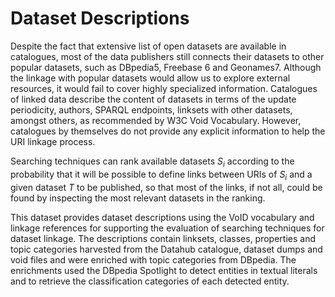 # Dataset Descriptions

Despite the fact that extensive list of open datasets are available in catalogues, most of the data publishers still connects their datasets to other popular datasets, such as DBpedia5, Freebase 6 and Geonames7. Although the linkage with popular datasets would allow us to explore external resources, it would fail to cover highly specialized information. Catalogues of linked data describe the content of datasets in terms of the update periodicity, authors, SPARQL endpoints, linksets with other datasets, amongst others, as recommended by W3C Void Vocabulary. However, catalogues by themselves do not provide any explicit information to help the URI linkage process.

Searching techniques can rank available datasets <i>S<sub>i</sub></i> according to the probability that it will be possible to define links between URIs of <i>S<sub>i</sub></i> and a given dataset <i>T</i> to be published, so that most of the links, if not all, could be found by inspecting the most relevant datasets in the ranking.

This dataset provides dataset descriptions using the VoID vocabulary and linkage references for supporting the evaluation of searching techniques for dataset linkage. The descriptions contain linksets, classes, properties and topic categories harvested from the Datahub catalogue, dataset dumps and void files and were enriched with topic categories from DBpedia. The enrichments used the DBpedia Spotlight to detect entities in textual literals and to retrieve the classification categories of each detected entity.
